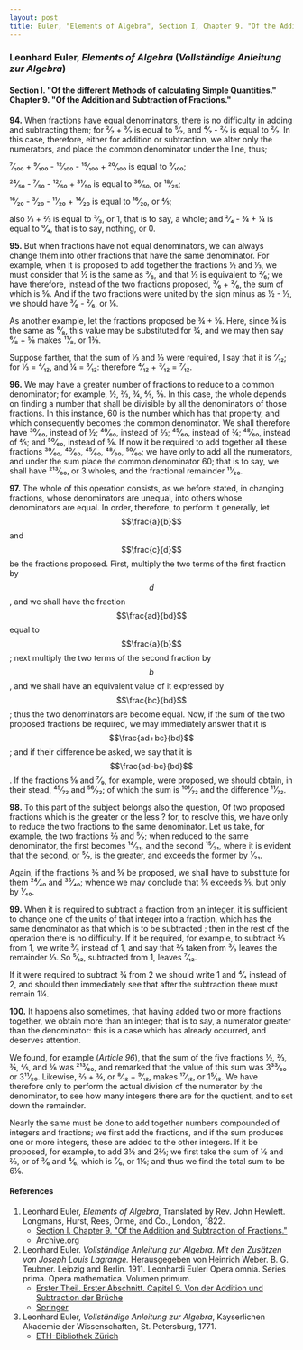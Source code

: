 ```yaml
---
layout: post
title: Euler, "Elements of Algebra", Section I, Chapter 9. "Of the Addition and Subtraction of Fractions."
---
```


### Leonhard Euler, *Elements of Algebra* (*Vollständige Anleitung zur Algebra*)

#### Section I. "Of the different Methods of calculating Simple Quantities." Chapter 9. "Of the Addition and Subtraction of Fractions."

**94.** When fractions have equal denominators, there is no difficulty
in adding and subtracting them; for ²⁄₇ + ³⁄₇ is equal
to ⁵⁄₇, and ⁴⁄₇ - ²⁄₇ is equal to ²⁄₇. In this case,
therefore, either for addition or subtraction, we alter
only the numerators, and place the common denominator
under the line, thus;

⁷⁄₁₀₀ + ⁹⁄₁₀₀ - ¹²⁄₁₀₀ - ¹⁵⁄₁₀₀ + ²⁰⁄₁₀₀ is equal to ⁹⁄₁₀₀;

²⁴⁄₅₀ - ⁷⁄₅₀ - ¹²⁄₅₀ + ³¹⁄₅₀ is equal to ³⁶⁄₅₀, or ¹⁸⁄₂₅;

¹⁶⁄₂₀ - ³⁄₂₀ - ¹¹⁄₂₀ + ¹⁴⁄₂₀ is equal to ¹⁶⁄₂₀, or ⅘;

also ⅓ + ⅔ is equal to ³⁄₃, or 1, that is to say, a whole;
and ²⁄₄ - ¾ + ¼ is equal to ⁰⁄₄, that is to say, nothing, or 0.

**95.** But when fractions have not equal denominators, we
can always change them into other fractions that have the
same denominator. For example, when it is proposed to
add together the fractions ½ and ⅓, we must consider that ½
is the same as ³⁄₆, and that ⅓
is equivalent to ²⁄₆; we have
therefore, instead of the two fractions proposed, ³⁄₆ + ²⁄₆, the
sum of which is ⅚. And if the two fractions were united by
the sign minus as ½ - ⅓, we should have ³⁄₆ - ²⁄₆, or ⅙.

As another example, let the fractions proposed be ¾ + ⅝.
Here, since ¾ is the same as ⁶⁄₈, this value may be substituted
for ¾, and we may then say ⁶⁄₈ + ⅝ makes ¹¹⁄₈, or 1⅜.

Suppose farther, that the sum of ⅓ and ⅓ were required, I
say that it is ⁷⁄₁₂; for ⅓ = ⁴⁄₁₂, and ¼ = ³⁄₁₂: therefore
⁴⁄₁₂ + ³⁄₁₂ = ⁷⁄₁₂.

**96.** We may have a greater number of fractions to reduce
to a common denominator; for example, ½, ⅔, ¾, ⅘, ⅚. In
this case, the whole depends on finding a number that shall
be divisible by all the denominators of those fractions. In
this instance, 60 is the number which has that property, and
which consequently becomes the common denominator. We
shall therefore have ³⁰⁄₆₀, instead of ½; ⁴⁰⁄₆₀, instead of ⅔;
⁴⁵⁄₆₀, instead of ¾; ⁴⁸⁄₆₀, instead of ⅘; and ⁵⁰⁄₆₀, instead of ⅚. If
now it be required to add together all these fractions
³⁰⁄₆₀, ⁴⁰⁄₆₀, ⁴⁵⁄₆₀, ⁴⁸⁄₆₀, ⁵⁰⁄₆₀;
we have only to add all the numerators,
and under the sum place the common denominator 60; that
is to say, we shall have ²¹³⁄₆₀, or 3 wholes, and the fractional
remainder ¹¹⁄₂₀.

**97.** The whole of this operation consists,
as we before stated, in changing fractions, whose denominators are unequal,
into others whose denominators are equal. In order, therefore, to perform it generally,
let $$\frac{a}{b}$$ and $$\frac{c}{d}$$ be the fractions proposed. First,
multiply the two terms of the
first fraction by $$d$$, and we shall have the fraction $$\frac{ad}{bd}$$ equal to
$$\frac{a}{b}$$; next multiply the two terms of the second fraction
by $$b$$, and we shall have an equivalent value of it expressed
by $$\frac{bc}{bd}$$; thus the two denominators are become equal. Now,
if the sum of the two proposed fractions be required, we
may immediately answer that it is $$\frac{ad+bc}{bd}$$; and if their
difference be asked, we say that it is $$\frac{ad-bc}{bd}$$. If the fractions
⅝ and ⁷⁄₉, for example, were proposed, we should obtain, in
their stead, ⁴⁵⁄₇₂ and ⁵⁶⁄₇₂; of which the sum is ¹⁰¹⁄₇₂ and the
difference ¹¹⁄₇₂.

**98.** To this part of the subject belongs also the question,
Of two proposed fractions which is the greater or the less ?
for, to resolve this, we have only to reduce the two fractions
to the same denominator. Let us take, for example, the two
fractions ⅔ and ⁵⁄₇; when reduced to the same denominator,
the first becomes ¹⁴⁄₂₁, and the second ¹⁵⁄₂₁, where it is evident
that the second, or ⁵⁄₇, is the greater, and exceeds the former by ¹⁄₂₁.

Again, if the fractions ⅗ and ⅝ be proposed, we shall have
to substitute for them ²⁴⁄₄₀ and ³⁵⁄₄₀; whence we may conclude
that ⅝ exceeds ⅗, but only by ¹⁄₄₀.

**99.** When it is required to subtract a fraction from an
integer, it is sufficient to change one of the units of that
integer into a fraction, which has the same denominator as
that which is to be subtracted ; then in the rest of the operation
there is no difficulty. If it be required, for example, to
subtract ⅔ from 1, we write ³⁄₃ instead of 1, and say that ⅔
taken from ³⁄₃ leaves the remainder ⅓. So ⁵⁄₁₂, subtracted
from 1, leaves ⁷⁄₁₂.

If it were required to subtract ¾ from 2 we should write
1 and ⁴⁄₄ instead of 2, and should then immediately see that
after the subtraction there must remain 1¼.

**100.** It happens also sometimes, that having added two
or more fractions together, we obtain more than an integer;
that is to say, a numerator greater than the denominator:
this is a case which has already occurred, and deserves
attention.

We found, for example (*Article 96*), that the sum of the
five fractions ½, ⅔, ¾, ⅘, and ⅚ was ²¹³⁄₆₀, and remarked that
the value of this sum was 3³³⁄₆₀ or 3¹¹⁄₂₀. Likewise, ⅔ + ¾, or
⁸⁄₁₂ + ⁹⁄₁₂, makes ¹⁷⁄₁₂, or 1⁵⁄₁₂. We have therefore only to
perform the actual division of the numerator by the denominator, to see how many integers
there are for the quotient, and to set down the remainder.

Nearly the same must be done to add together numbers
compounded of integers and fractions; we first add the
fractions, and if the sum produces one or more integers, these
are added to the other integers. If it be proposed, for example,
to add 3½ and 2⅔; we first take the sum of ½ and ⅔,
or of ³⁄₆ and ⁴⁄₆, which is ⁷⁄₆, or 1⅙; and thus we find the total
sum to be 6⅙.


#### References

1. Leonhard Euler, *Elements of Algebra*, Translated by Rev. John Hewlett. Longmans, Hurst, Rees, Orme, and Co., London, 1822.
    - [Section I. Chapter 9. "Of the Addition and Subtraction of Fractions."](/assets/euler/en/I-9.pdf)
    - [Archive.org](https://archive.org/details/elementsofalgebr00euleuoft/)
2. Leonhard Euler. *Vollständige Anleitung zur Algebra. Mit den Zusätzen von Joseph Louis Lagrange.* Herausgegeben von Heinrich Weber. B. G. Teubner. Leipzig and Berlin. 1911. Leonhardi Euleri Opera omnia. Series prima. Opera mathematica. Volumen primum.
    - [Erster Theil. Erster Abschnitt. Capitel 9. Von der Addition und Subtraction der Brüche](/assets/euler/de/I-I-9.pdf)
    - [Springer](https://link.springer.com/book/9783764314002)
3. Leonhard Euler, *Vollständige Anleitung zur Algebra*, Kayserlichen Akademie der Wissenschaften, St. Petersburg, 1771.
    - [ETH-Bibliothek Zürich](https://doi.org/10.3931/e-rara-9093)